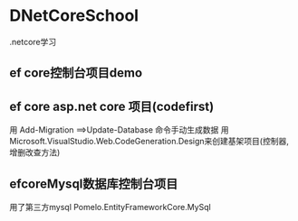 # DNetCoreSchool
.netcore学习

## ef core控制台项目demo
## ef core asp.net core 项目(codefirst)
用 Add-Migration  ==>Update-Database 命令手动生成数据
用 Microsoft.VisualStudio.Web.CodeGeneration.Design来创建基架项目(控制器,增删改查方法)
## efcoreMysql数据库控制台项目
用了第三方mysql Pomelo.EntityFrameworkCore.MySql
